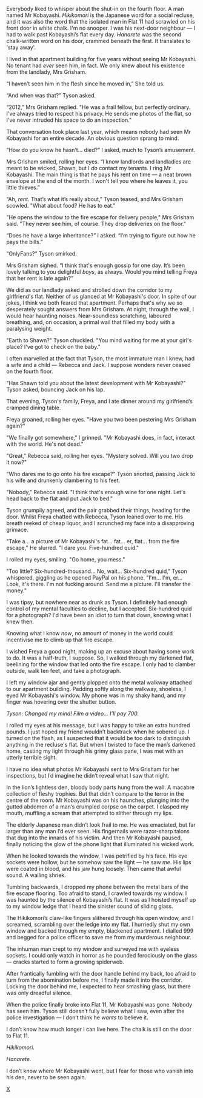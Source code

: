 Everybody liked to whisper about the shut-in on the fourth floor. A man named Mr Kobayashi. *Hikikomori* is the Japanese word for a social recluse, and it was also the word that the isolated man in Flat 11 had scrawled on his front door in white chalk. I'm no snooper. I was his next-door neighbour — I had to walk past Kobayashi’s flat every day. *Hanarete* was the second chalk-written word on his door, crammed beneath the first. It translates to 'stay away'.

I lived in that apartment building for five years without seeing Mr Kobayashi. No tenant had *ever* seen him, in fact. We only knew about his existence from the landlady, Mrs Grisham.

“I haven’t seen him in the flesh since he moved in,” She told us.

“And when was that?” Tyson asked.

“2012,” Mrs Grisham replied. "He was a frail fellow, but perfectly ordinary. I've always tried to respect his privacy. He sends me photos of the flat, so I've never intruded his space to do an inspection."

That conversation took place last year, which means nobody had seen Mr Kobayashi for an entire decade. An obvious question sprang to mind.

“How do you know he hasn’t… died?” I asked, much to Tyson’s amusement.

Mrs Grisham smiled, rolling her eyes. “I know landlords and landladies are meant to be wicked, Shawn, but I *do* contact my tenants. I ring Mr Kobayashi. The main thing is that he pays his rent on time — a neat brown envelope at the end of the month. I won't tell you where he leaves it, you little thieves.”

“Ah, *rent*. That’s what it’s really about,” Tyson teased, and Mrs Grisham scowled. "What about food? He has to eat."

"He opens the window to the fire escape for delivery people," Mrs Grisham said. "They never see him, of course. They drop deliveries on the floor."

“Does he have a large inheritance?” I asked. “I’m trying to figure out how he pays the bills.”

“OnlyFans?” Tyson smirked.

Mrs Grisham sighed. “I think that's enough gossip for one day. It’s been lovely talking to you delightful *boys*, as always. Would you mind telling Freya that her rent is late again?”

We did as our landlady asked and strolled down the corridor to my girlfriend's flat. Neither of us glanced at Mr Kobayashi's door. In spite of our jokes, I think we both feared that apartment. Perhaps that's why we so desperately sought answers from Mrs Grisham. At night, through the wall, I would hear haunting noises. Near-soundless scratching, laboured breathing, and, on occasion, a primal wail that filled my body with a paralysing weight.

"Earth to Shawn?" Tyson chuckled. "You mind waiting for me at your girl's place? I've got to check on the baby."

I often marvelled at the fact that Tyson, the most immature man I knew, had a wife and a child — Rebecca and Jack. I suppose wonders never ceased on the fourth floor.

"Has Shawn told you about the latest development with Mr Kobayashi?" Tyson asked, bouncing Jack on his lap.

That evening, Tyson's family, Freya, and I ate dinner around my girlfriend’s cramped dining table.

Freya groaned, rolling her eyes. "Have you two been pestering Mrs Grisham again?"

"We finally got somewhere," I grinned. "Mr Kobayashi does, in fact, interact with the world. He's not dead."

"Great," Rebecca said, rolling her eyes. "Mystery solved. Will you two drop it now?"

"Who dares me to go onto his fire escape?" Tyson snorted, passing Jack to his wife and drunkenly clambering to his feet.

"Nobody," Rebecca said. "I think that's enough wine for one night. Let's head back to the flat and put Jack to bed."

Tyson grumpily agreed, and the pair grabbed their things, heading for the door. Whilst Freya chatted with Rebecca, Tyson leaned over to me. His breath reeked of cheap liquor, and I scrunched my face into a disapproving grimace.

"Take a... a picture of Mr Kobayashi's fat... fat... er, flat... from the fire escape," He slurred. "I dare you. Five-hundred quid."

I rolled my eyes, smiling. "Go home, you mess."

"Too little? Six-hundred-thousand... No, wait... Six-hundred quid," Tyson whispered, giggling as he opened PayPal on his phone. "I'm... I'm, er... Look, it's there. I'm not fucking around. Send me a picture. I'll transfer the money."

I was tipsy, but nowhere near as drunk as Tyson. I definitely had enough control of my mental faculties to decline, but I accepted. Six-hundred quid for a photograph? I'd have been an idiot to turn that down, knowing what I knew then.

Knowing what I know *now*, no amount of money in the world could incentivise me to climb up that fire escape.

I wished Freya a good night, making up an excuse about having some work to do. It was a half-truth, I suppose. So, I walked through my darkened flat, beelining for the window that led onto the fire escape. I only had to clamber outside, walk ten feet, and take a photograph.

I left my window ajar and gently plopped onto the metal walkway attached to our apartment building. Padding softly along the walkway, shoeless, I eyed Mr Kobayashi's window. My phone was in my shaky hand, and my finger was hovering over the shutter button.

*Tyson: Changed my mind! Film a video… I’ll pay 700.*

I rolled my eyes at his message, but I was happy to take an extra hundred pounds. I just hoped my friend wouldn’t backtrack when he sobered up. I turned on the flash, as I suspected that it would be too dark to distinguish anything in the recluse's flat. But when I twisted to face the man’s darkened home, casting my light through his grimy glass pane, I was met with an utterly terrible sight.

I have no idea what photos Mr Kobayashi sent to Mrs Grisham for her inspections, but I’d imagine he didn’t reveal what I saw that night.

In the lion’s lightless den, bloody body parts hung from the wall. A macabre collection of fleshy trophies. But that didn’t compare to the terror in the centre of the room. Mr Kobayashi was on his haunches, plunging into the gutted abdomen of a man‘s crumpled corpse on the carpet. I clasped my mouth, muffling a scream that attempted to slither through my lips.

The elderly Japanese man didn’t look frail to me. He was emaciated, but far larger than any man I’d ever seen. His fingernails were razor-sharp talons that dug into the innards of his victim. And then Mr Kobayashi paused, finally noticing the glow of the phone light that illuminated his wicked work.

When he looked towards the window, I was petrified by his face. His eye sockets were hollow, but he somehow saw the light — he saw *me*. His lips were coated in blood, and his jaw hung loosely. Then came that awful sound. A wailing shriek.

Tumbling backwards, I dropped my phone between the metal bars of the fire escape flooring. Too afraid to stand, I crawled towards my window. I was haunted by the silence of Kobayashi’s flat. It was as I hoisted myself up to my window ledge that I heard the sinister sound of sliding glass.

The Hikikomori’s claw-like fingers slithered through his open window, and I screamed, scrambling over the ledge into my flat. I hurriedly shut my own window and backed through my empty, blackened apartment. I dialled 999 and begged for a police officer to save me from my murderous neighbour.

The inhuman man crept to my window and surveyed me with eyeless sockets. I could only watch in horror as he pounded ferociously on the glass — cracks started to form a growing spiderweb.

After frantically fumbling with the door handle behind my back, too afraid to turn from the abomination before me, I finally made it into the corridor. Locking the door behind me, I expected to hear smashing glass, but there was only dreadful silence.

When the police finally broke into Flat 11, Mr Kobayashi was gone. Nobody has seen him. Tyson still doesn’t fully believe what I saw, even after the police investigation — I don’t think he *wants* to believe it.

I don’t know how much longer I can live here. The chalk is still on the door to Flat 11.

*Hikikomori.*

*Hanarete.*

I don’t know where Mr Kobayashi went, but I fear for those who vanish into his den, never to be seen again.

[X](https://www.reddit.com/r/dominiceagle)